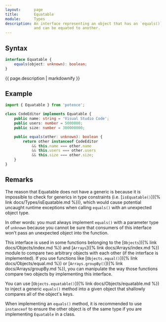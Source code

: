 ```yaml
---
layout:      page
title:       Equatable
module:      Types
description: An interface representing an object that has an `equals()` method
             and can be equated to another.
---
```

## Syntax

```ts
interface Equatable {
    equals(object: unknown): boolean;
}
```

<p class="description">{{ page.description | markdownify }}</p>

## Example

```ts
import { Equatable } from 'potence';

class CodeEditor implements Equatable {
    public name: string = 'Visual Studio Code';
    public users: number = 5000000;
    public size: number = 300000000;

    public equals(other: unknown): boolean {
        return other instanceof CodeEditor
            && this.name === other.name
            && this.users === other.users
            && this.size === other.size;
    }
}
```

## Remarks

The reason that Equatable does not have a generic is because it is impossible to
check for generics in type constraints (i.e. [`isEquatable()`]({% link
docs/Types/isEquatable.md %})), which would cause potential uncaught runtime
exceptions when calling `equals()` with an unexpected object type.

In other words: you must always implement `equals()` with a parameter type of
`unknown` because you cannot be sure that consumers of this interface won't pass
an unexpected object into the function.

This interface is used in some functions belonging to the [`Objects`]({% link
docs/Objects/index.md %}) and [`Arrays`]({% link docs/Arrays/index.md %}) module
to compare two arbitrary objects with each other (if the interface is
implemented). If you use functions like [`Objects.equal()`]({% link
docs/Objects/equal.md %}) or [`Arrays.groupBy()`]({% link docs/Arrays/groupBy.md
%}), you can manipulate the way those functions compare two objects by
implementing this interface.

You can use [`Objects.equatable()`]({% link docs/Objects/equatable.md %}) to
inject a generic `equals()` method into a given object that shallowly compares
all of the object's keys.

When implementing an `equals()` method, it is recommended to use `instanceof` to
ensure the other object is of the same type if you are implementing `Equatable`
in a class.
